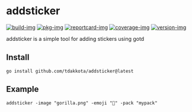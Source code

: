﻿# addsticker

[![build-img]][build-url]
[![pkg-img]][pkg-url]
[![reportcard-img]][reportcard-url]
[![coverage-img]][coverage-url]
[![version-img]][version-url]

addsticker is a simple tool for adding stickers using gotd

## Install
```
go install github.com/tdakkota/addsticker@latest
```

## Example
```
addsticker -image "gorilla.png" -emoji "🦍" -pack "mypack"
```

[build-img]: https://github.com/tdakkota/addsticker/workflows/Coverage/badge.svg
[build-url]: https://github.com/tdakkota/addsticker/actions
[pkg-img]: https://pkg.go.dev/badge/tdakkota/addsticker
[pkg-url]: https://pkg.go.dev/github.com/tdakkota/addsticker
[reportcard-img]: https://goreportcard.com/badge/tdakkota/addsticker
[reportcard-url]: https://goreportcard.com/report/tdakkota/addsticker
[coverage-img]: https://codecov.io/gh/tdakkota/addsticker/branch/main/graph/badge.svg
[coverage-url]: https://codecov.io/gh/tdakkota/addsticker
[version-img]: https://img.shields.io/github/v/release/tdakkota/addsticker
[version-url]: https://github.com/tdakkota/addsticker/releases